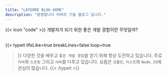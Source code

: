 ```yaml
---
title: "LATERRE BLOG HOME"
description: "환영합니다 라테르 기술 블로그 입니다."
---
```


<div class="flex px-4 py-2 mb-8 text-base rounded-md bg-primary-100 dark:bg-primary-900">
  <span class="flex items-center ltr:pr-3 rtl:pl-3 text-primary-400">
    {{< icon "code" >}}
  </span>
  <span class="flex items-center justify-between grow dark:text-neutral-300">
    <span class="prose dark:prose-invert typo-idx">개발자가 되기 위한 좋은 개발 경험이란 무엇일까?</span>
  </span>
</div>

</br>

{{< typeit
  lifeLike=true
  breakLines=false
  loop=true
>}}
다양한 것을 배우고 `좋은 개발 경험`을 얻기 위해 항상 도전하고 있습니다.
주로 `자바`와 `스프링` 그리고 `서버`를 다루고 있습니다.
요즘은 `코틀린`, `러스트`와 `Node.JS`에 관심이 많습니다.
{{< /typeit >}}